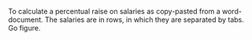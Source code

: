 To calculate a percentual raise on salaries as copy-pasted from a word-document. The salaries are in rows, in which they are separated by tabs. <br /> Go figure.